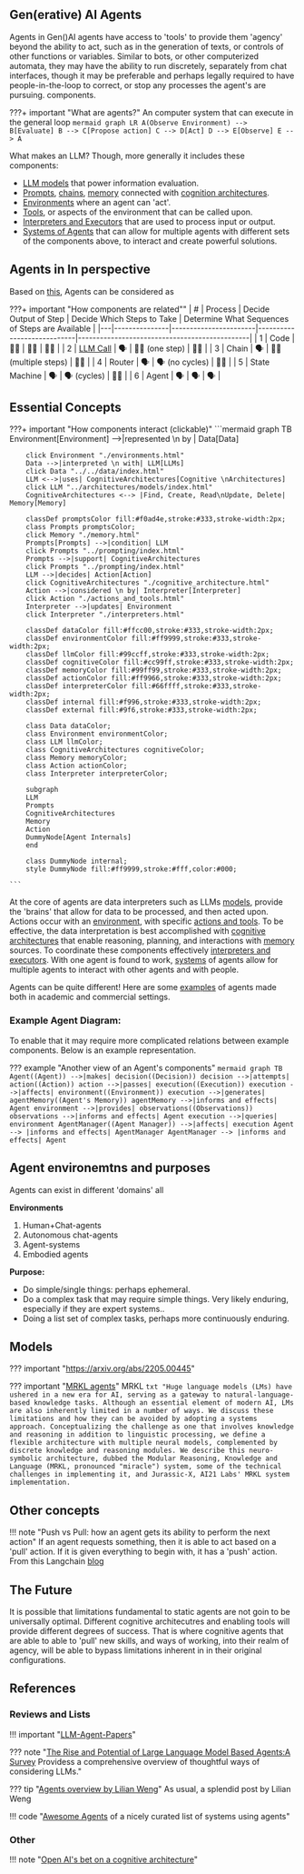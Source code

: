 ## Gen(erative) AI Agents

Agents in Gen()AI agents have access to 'tools' to provide them 'agency' beyond the ability to act, such as in the generation of texts, or controls of other functions or variables. Similar to bots, or other computerized automata, they may have the ability to run discretely, separately from chat interfaces, though it may be preferable and perhaps legally required to have people-in-the-loop to correct, or stop any processes the agent's are pursuing. components.

???+ important "What are agents?"
    An computer system that can execute in the general loop 
    ```mermaid
    graph LR
        A(Observe Environment) --> B[Evaluate]
        B --> C[Propose action]
        C --> D[Act]
        D --> E[Observe]
        E --> A
    ```

What makes an LLM?
Though, more generally it includes these components: 

* [LLM models](../architectures/index.md) that power information evaluation.
* [Prompts](../prompting/index.md),  [chains](./cognitive_architecture.md), [memory](./memory.md) connected with [cognition architectures](./cognitive_architecture.md).
* [Environments](environments.md) where an agent can 'act'.
* [Tools](./actions_and_tools.md), or aspects of the environment that can be called upon. 
* [Interpreters and Executors](./cognitive_architecture.md#interpreters) that are used to process input or output.
* [Systems of Agents](systems.md) that can allow for multiple agents with different sets of the components above, to interact and create powerful solutions.


## Agents in In perspective

Based on [this](https://blog.langchain.dev/openais-bet-on-a-cognitive-architecture/), Agents can be considered as 

???+ important "How components are related""
    | # | Process       | Decide Output of Step | Decide Which Steps to Take | Determine What Sequences of Steps are Available |
    |---|---------------|-----------------------|----------------------------|-----------------------------------------------|
    | 1 | Code          | 👩‍💻                   | 👩‍💻                         | 👩‍💻                                          |
    | 2 | [LLM Call](../architectures/generation.md)      | 🗣️                   | 👩‍💻 (one step)              | 👩‍💻                                          |
    | 3 | Chain         | 🗣                   | 👩‍💻 (multiple steps)        | 👩‍💻                                          |
    | 4 | Router        | 🗣️                   | 🗣️  (no cycles)            | 👩‍💻                                          |
    | 5 | State Machine | 🗣️                   | 🗣️  (cycles)               | 👩‍💻                                          |
    | 6 | Agent         | 🗣️                   | 🗣️                         | 🗣️️                                          |


## Essential Concepts

???+ important "How components interact (clickable)"
    ```mermaid
    graph TB
        Environment[Environment] -->|represented \n by | Data[Data]
        
        click Environment "./environments.html"
        Data -->|interpreted \n with| LLM[LLMs]
        click Data "../../data/index.html" 
        LLM <-->|uses| CognitiveArchitectures[Cognitive \nArchitectures]
        click LLM "../architectures/models/index.html"
        CognitiveArchitectures <--> |Find, Create, Read\nUpdate, Delete| Memory[Memory]
        
        classDef promptsColor fill:#f0ad4e,stroke:#333,stroke-width:2px;
        class Prompts promptsColor;
        click Memory "./memory.html"
        Prompts[Prompts] -->|condition| LLM
        click Prompts "../prompting/index.html"
        Prompts -->|support| CognitiveArchitectures
        click Prompts "../prompting/index.html"
        LLM -->|decides| Action[Action]
        click CognitiveArchitectures "./cognitive_architecture.html"
        Action -->|considered \n by| Interpreter[Interpreter]
        click Action "./actions_and_tools.html"
        Interpreter -->|updates| Environment
        click Interpreter "./interpreters.html"

        classDef dataColor fill:#ffcc00,stroke:#333,stroke-width:2px;
        classDef environmentColor fill:#ff9999,stroke:#333,stroke-width:2px;
        classDef llmColor fill:#99ccff,stroke:#333,stroke-width:2px;
        classDef cognitiveColor fill:#cc99ff,stroke:#333,stroke-width:2px;
        classDef memoryColor fill:#99ff99,stroke:#333,stroke-width:2px;
        classDef actionColor fill:#ff9966,stroke:#333,stroke-width:2px;
        classDef interpreterColor fill:#66ffff,stroke:#333,stroke-width:2px;
        classDef internal fill:#f996,stroke:#333,stroke-width:2px;
        classDef external fill:#9f6,stroke:#333,stroke-width:2px;

        class Data dataColor;
        class Environment environmentColor;
        class LLM llmColor;
        class CognitiveArchitectures cognitiveColor;
        class Memory memoryColor;
        class Action actionColor;
        class Interpreter interpreterColor;

        subgraph  
        LLM
        Prompts
        CognitiveArchitectures
        Memory
        Action
        DummyNode[Agent Internals]
        end

        class DummyNode internal;
        style DummyNode fill:#ff9999,stroke:#fff,color:#000;  

    ```

At the core of agents are data interpreters such as LLMs [models](../architectures/models/index.md), provide the 'brains' that allow for data to be processed, and then acted upon. Actions occur with an [environment](./environments.md), with specific [actions and tools](./actions_and_tools.md). To be effective, the data interpretation is best accomplished with [cognitive architectures](./cognitive_architecture.md) that enable reasoning, planning, and interactions with [memory](./memory.md) sources. To coordinate these components effectively [interpreters and executors](./cognitive_architecture.md#interpreters). With one agent is found to work, [systems](./systems.md) of agents allow for multiple agents to interact with other agents and with people. 


Agents can be quite different! Here are some [examples](./examples.md) of agents made both in academic and commercial settings.



### Example Agent Diagram:

To enable that it may require more complicated relations between example components. Below is an example representation.

??? example "Another view of an Agent's components"
    ```mermaid
    graph TB
        Agent((Agent)) -->|makes| decision((Decision))
        decision -->|attempts| action((Action))
        action -->|passes| execution((Execution))
        execution -->|affects| environment((Environment))
        execution -->|generates| agentMemory((Agent's Memory))
        agentMemory -->|informs and effects| Agent
        environment -->|provides| observations((Observations))
        observations -->|informs and effects| Agent
        execution -->|queries| environment
        AgentManager((Agent Manager)) -->|affects| execution
        Agent --> |informs and effects| AgentManager
        AgentManager --> |informs and effects| Agent
    ```

## Agent environemtns and purposes
Agents can exist in different 'domains' all

**Environments**

1. Human+Chat-agents
1. Autonomous chat-agents
1. Agent-systems
1. Embodied agents

**Purpose:**

* Do simple/single things: perhaps ephemeral.
* Do a complex task that may require simple things. Very likely enduring, especially if they are expert systems..
* Doing a list set of complex tasks, perhaps more continuously enduring.


## Models
??? important "https://arxiv.org/abs/2205.00445"

??? important "[MRKL agents](https://arxiv.org/abs/2205.00445)"
    MRKL
    ```txt
    "Huge language models (LMs) have ushered in a new era for AI, serving as a gateway to natural-language-based knowledge tasks. Although an essential element of modern AI, LMs are also inherently limited in a number of ways. We discuss these limitations and how they can be avoided by adopting a systems approach. Conceptualizing the challenge as one that involves knowledge and reasoning in addition to linguistic processing, we define a flexible architecture with multiple neural models, complemented by discrete knowledge and reasoning modules. We describe this neuro-symbolic architecture, dubbed the Modular Reasoning, Knowledge and Language (MRKL, pronounced "miracle") system, some of the technical challenges in implementing it, and Jurassic-X, AI21 Labs' MRKL system implementation.
    ```

## Other concepts
!!! note "Push vs Pull: how an agent gets its ability to perform the next action"
    If an agent requests something, then it is able to act based on a 'pull' action. If it is given everything to begin with, it has a 'push' action. From this Langchain [blog](https://blog.langchain.dev/openais-bet-on-a-cognitive-architecture/)

## The Future 

It is possible that limitations fundamental to static agents are not goin to be universally optimal. Different cognitive architecutres and enabling tools will provide different degrees of success. That is where cognitive agents that are able to able to 'pull' new skills, and ways of working, into their realm of agency, will be able to bypass limitations inherent in in their original configurations.

## References

### Reviews and Lists

!!! important "[LLM-Agent-Papers](https://github.com/WooooDyy/LLM-Agent-Paper-List)"

??? note "[The Rise and Potential of Large Language Model Based Agents:A Survey](https://arxiv.org/pdf/2309.07864.pdf) Providess a comprehensive overview of thoughtful ways of considering LLMs."

??? tip "[Agents overview by Lilian Weng](https://lilianweng.github.io/posts/2023-06-23-agent)"
     As usual, a splendid post by Lilian Weng

!!! code "[Awesome Agents](https://github.com/e2b-dev/awesome-ai-agents) of a nicely curated list of systems using agents"

### Other

!!! note "[Open AI's bet on a cognitive architecture](https://blog.langchain.dev/openais-bet-on-a-cognitive-architecture/)"
